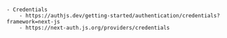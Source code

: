 # 
	- Credentials
		- https://authjs.dev/getting-started/authentication/credentials?framework=next-js
		- https://next-auth.js.org/providers/credentials